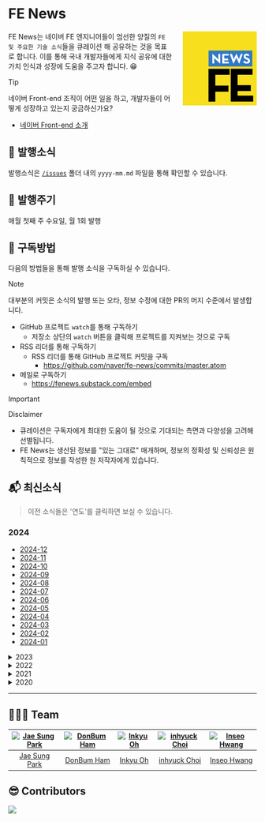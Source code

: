 # FE News

<img src="./assets/logo.svg" width="150" align="right" style="margin:0 0 0 20px">

FE News는 네이버 FE 엔지니어들이 엄선한 양질의 `FE 및 주요한 기술 소식`들을 큐레이션 해 공유하는 것을 목표로 합니다.
이를 통해 국내 개발자들에게 지식 공유에 대한 가치 인식과 성장에 도움을 주고자 합니다. :grin:

> [!TIP]
> 네이버 Front-end 조직이 어떤 일을 하고, 개발자들이 어떻게 성장하고 있는지 궁금하신가요?<br>
>
> - [네이버 Front-end 소개](../../tree/fe-org)

## 🚩 발행소식

발행소식은 [`/issues`](/issues) 폴더 내의 `yyyy-mm.md` 파일을 통해 확인할 수 있습니다.

## 📆 발행주기

매월 첫째 주 수요일, 월 1회 발행

## 🔔 구독방법

다음의 방법들을 통해 발행 소식을 구독하실 수 있습니다.

> [!NOTE]
> 대부분의 커밋은 소식의 발행 또는 오타, 정보 수정에 대한 PR의 머지 수준에서 발생합니다.

- GitHub 프로젝트 `watch`를 통해 구독하기
  - 저장소 상단의 `watch` 버튼을 클릭해 프로젝트를 지켜보는 것으로 구독
- RSS 리더를 통해 구독하기
  - RSS 리더를 통해 GitHub 프로젝트 커밋을 구독
    - https://github.com/naver/fe-news/commits/master.atom
- 메일로 구독하기
  - https://fenews.substack.com/embed

> [!IMPORTANT]
> Disclaimer
> - 큐레이션은 구독자에게 최대한 도움이 될 것으로 기대되는 측면과 다양성을 고려해 선별됩니다.
> - FE News는 생산된 정보를 "있는 그대로" 매개하며, 정보의 정확성 및 신뢰성은 원칙적으로 정보를 작성한 원 저작자에게 있습니다.

## 📬 최신소식

> 이전 소식들은 '연도'를 클릭하면 보실 수 있습니다.

### 2024

- [2024-12](/issues/2024-12.md)
- [2024-11](/issues/2024-11.md)
- [2024-10](/issues/2024-10.md)
- [2024-09](/issues/2024-09.md)
- [2024-08](/issues/2024-08.md)
- [2024-07](/issues/2024-07.md)
- [2024-06](/issues/2024-06.md)
- [2024-05](/issues/2024-05.md)
- [2024-04](/issues/2024-04.md)
- [2024-03](/issues/2024-03.md)
- [2024-02](/issues/2024-02.md)
- [2024-01](/issues/2024-01.md)

<details>
  <summary>2023</summary>

- [2023-12](/issues/2023-12.md)
- [2023-11](/issues/2023-11.md)
- [2023-10](/issues/2023-10.md)
- [2023-09](/issues/2023-09.md)
- [2023-08](/issues/2023-08.md)
- [2023-07](/issues/2023-07.md)
- [2023-06](/issues/2023-06.md)
- [2023-05](/issues/2023-05.md)
- [2023-04](/issues/2023-04.md)
- [2023-03](/issues/2023-03.md)
- [2023-02](/issues/2023-02.md)
- [2023-01](/issues/2023-01.md)

</details>

<details>
  <summary>2022</summary>

- [2022-12](/issues/2022-12.md)
- [2022-11](/issues/2022-11.md)
- [2022-10](/issues/2022-10.md)
- [2022-09](/issues/2022-09.md)
- [2022-08](/issues/2022-08.md)
- [2022-07](/issues/2022-07.md)
- [2022-06](/issues/2022-06.md)
- [2022-05](/issues/2022-05.md)
- [2022-04](/issues/2022-04.md)
- [2022-03](/issues/2022-03.md)
- [2022-02](/issues/2022-02.md)
- [2022-01](/issues/2022-01.md)

</details>

<details>
  <summary>2021</summary>

- [2021-12](/issues/2021-12.md)
- [2021-11](/issues/2021-11.md)
- [2021-10](/issues/2021-10.md)
- [2021-09](/issues/2021-09.md)
- [2021-08](/issues/2021-08.md)
- [2021-07](/issues/2021-07.md)
- [2021-06](/issues/2021-06.md)
- [2021-05](/issues/2021-05.md)
- [2021-04](/issues/2021-04.md)
- [2021-03](/issues/2021-03.md)
- [2021-02](/issues/2021-02.md)
- [2021-01](/issues/2021-01.md)
</details>
<details>
  <summary>2020</summary>

- [2020-12](/issues/2020-12.md)
- [2020-11](/issues/2020-11.md)
- [2020-10](/issues/2020-10.md)
- [2020-09](/issues/2020-09.md)
- [2020-08](/issues/2020-08.md)
- [2020-07](/issues/2020-07.md)
- [2020-06](/issues/2020-06.md)
- [2020-05](/issues/2020-05.md)
- [2020-04](/issues/2020-04.md)
- [2020-03](/issues/2020-03.md)
- [2020-02](/issues/2020-02.md)
</details>

-----

## 🧑🏻‍💻 Team

[![Jae Sung Park](https://avatars.githubusercontent.com/u/2178435?s=150&v=4)](https://github.com/netil) | [![DonBum Ham](https://avatars.githubusercontent.com/u/5152681?s=150&v=4)](https://github.com/silveracy) | [![Inkyu Oh](https://avatars.githubusercontent.com/u/13645032?s=150&v=4)](https://github.com/gomjellie) | [![inhyuck Choi](https://avatars.githubusercontent.com/u/25454596?s=150&v=4)](https://github.com/inhyuck) | [![Inseo Hwang](https://avatars.githubusercontent.com/u/24623403?s=150&v=4)](https://github.com/sjsjsj1246)
:---:|:---:|:---:|:---:|:---:
[Jae Sung Park](https://github.com/netil) | [DonBum Ham](https://github.com/silveracy) | [Inkyu Oh](https://github.com/gomjellie) | [inhyuck Choi](https://github.com/inhyuck) | [Inseo Hwang](https://github.com/sjsjsj1246) 

## 😎 Contributors

<a href="https://github.com/naver/fe-news/graphs/contributors">
  <img src="https://contrib.rocks/image?repo=naver/fe-news" />
</a>
